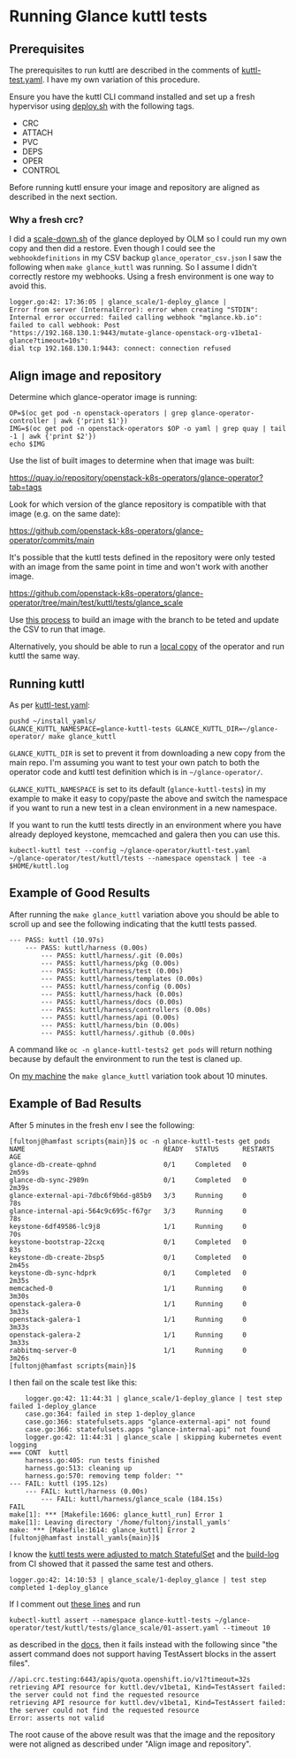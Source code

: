# Running Glance kuttl tests

## Prerequisites

The prerequisites to run kuttl are described in the comments of
[kuttl-test.yaml](https://github.com/openstack-k8s-operators/glance-operator/blob/main/kuttl-test.yaml).
I have my own variation of this procedure.

Ensure you have the kuttl CLI command installed and set up a fresh
hypervisor using [deploy.sh](../scripts/deploy.sh) with the following
tags.

- CRC
- ATTACH
- PVC
- DEPS
- OPER
- CONTROL

Before running kuttl ensure your image and repository are aligned as
described in the next section.

### Why a fresh crc?

I did a [scale-down.sh](scale-down.sh) of the glance deployed by
OLM so I could run my own copy and then did a restore. Even though
I could see the `webhookdefinitions` in my CSV backup
`glance_operator_csv.json` I saw the following when
`make glance_kuttl` was running. So I assume I didn't correctly
restore my webhooks. Using a fresh environment is one way to avoid
this.
```
logger.go:42: 17:36:05 | glance_scale/1-deploy_glance |
Error from server (InternalError): error when creating "STDIN":
Internal error occurred: failed calling webhook "mglance.kb.io":
failed to call webhook: Post
"https://192.168.130.1:9443/mutate-glance-openstack-org-v1beta1-glance?timeout=10s":
dial tcp 192.168.130.1:9443: connect: connection refused
```

## Align image and repository

Determine which glance-operator image is running:
```
OP=$(oc get pod -n openstack-operators | grep glance-operator-controller | awk {'print $1'})
IMG=$(oc get pod -n openstack-operators $OP -o yaml | grep quay | tail -1 | awk {'print $2'})
echo $IMG
```
Use the list of built images to determine when that image was built:

  https://quay.io/repository/openstack-k8s-operators/glance-operator?tab=tags

Look for which version of the glance repository is compatible with that
image (e.g. on the same date):

  https://github.com/openstack-k8s-operators/glance-operator/commits/main

It's possible that the kuttl tests defined in the repository
were only tested with an image from the same point in time and won't
work with another image.

  https://github.com/openstack-k8s-operators/glance-operator/tree/main/test/kuttl/tests/glance_scale

Use [this process](image.md) to build an image with the branch to be
teted and update the CSV to run that image.

Alternatively, you should be able to run a [local copy](local.md)
of the operator and run kuttl the same way.

## Running kuttl

As per
[kuttl-test.yaml](https://github.com/openstack-k8s-operators/glance-operator/blob/main/kuttl-test.yaml):

```
pushd ~/install_yamls/
GLANCE_KUTTL_NAMESPACE=glance-kuttl-tests GLANCE_KUTTL_DIR=~/glance-operator/ make glance_kuttl
```
`GLANCE_KUTTL_DIR` is set to prevent it from downloading a new copy
from the main repo. I'm assuming you want to test your own patch to
both the operator code and kuttl test definition which is in
`~/glance-operator/`.

`GLANCE_KUTTL_NAMESPACE` is set to its default (`glance-kuttl-tests`) 
in my example to make it easy to copy/paste the above and switch the
namespace if you want to run a new test in a clean environment in a
new namespace.

If you want to run the kuttl tests directly in an environment where
you have already deployed keystone, memcached and galera then you can
use this.
```
kubectl-kuttl test --config ~/glance-operator/kuttl-test.yaml ~/glance-operator/test/kuttl/tests --namespace openstack | tee -a $HOME/kuttl.log
```

## Example of Good Results

After running the `make glance_kuttl` variation above you should be
able to scroll up and see the following indicating that the kuttl
tests passed.

```
--- PASS: kuttl (10.97s)
    --- PASS: kuttl/harness (0.00s)
        --- PASS: kuttl/harness/.git (0.00s)
        --- PASS: kuttl/harness/pkg (0.00s)
        --- PASS: kuttl/harness/test (0.00s)
        --- PASS: kuttl/harness/templates (0.00s)
        --- PASS: kuttl/harness/config (0.00s)
        --- PASS: kuttl/harness/hack (0.00s)
        --- PASS: kuttl/harness/docs (0.00s)
        --- PASS: kuttl/harness/controllers (0.00s)
        --- PASS: kuttl/harness/api (0.00s)
        --- PASS: kuttl/harness/bin (0.00s)
        --- PASS: kuttl/harness/.github (0.00s)
```

A command like `oc -n glance-kuttl-tests2 get pods` will return
nothing because by default the environment to run the test is claned
up.

On [my machine](https://pcpartpicker.com/user/fultonj/saved/v9KLD3)
the `make glance_kuttl` variation took about 10 minutes.


## Example of Bad Results

After 5 minutes in the fresh env I see the following:
```
[fultonj@hamfast scripts{main}]$ oc -n glance-kuttl-tests get pods
NAME                                   READY   STATUS      RESTARTS   AGE
glance-db-create-qphnd                 0/1     Completed   0          2m59s
glance-db-sync-2989n                   0/1     Completed   0          2m39s
glance-external-api-7dbc6f9b6d-g85b9   3/3     Running     0          78s
glance-internal-api-564c9c695c-f67gr   3/3     Running     0          78s
keystone-6df49586-lc9j8                1/1     Running     0          70s
keystone-bootstrap-22cxq               0/1     Completed   0          83s
keystone-db-create-2bsp5               0/1     Completed   0          2m45s
keystone-db-sync-hdprk                 0/1     Completed   0          2m35s
memcached-0                            1/1     Running     0          3m30s
openstack-galera-0                     1/1     Running     0          3m33s
openstack-galera-1                     1/1     Running     0          3m33s
openstack-galera-2                     1/1     Running     0          3m33s
rabbitmq-server-0                      1/1     Running     0          3m26s
[fultonj@hamfast scripts{main}]$
```

I then fail on the scale test like this:

```
    logger.go:42: 11:44:31 | glance_scale/1-deploy_glance | test step failed 1-deploy_glance
    case.go:364: failed in step 1-deploy_glance
    case.go:366: statefulsets.apps "glance-external-api" not found
    case.go:366: statefulsets.apps "glance-internal-api" not found
    logger.go:42: 11:44:31 | glance_scale | skipping kubernetes event logging
=== CONT  kuttl
    harness.go:405: run tests finished
    harness.go:513: cleaning up
    harness.go:570: removing temp folder: ""
--- FAIL: kuttl (195.12s)
    --- FAIL: kuttl/harness (0.00s)
        --- FAIL: kuttl/harness/glance_scale (184.15s)
FAIL
make[1]: *** [Makefile:1606: glance_kuttl_run] Error 1
make[1]: Leaving directory '/home/fultonj/install_yamls'
make: *** [Makefile:1614: glance_kuttl] Error 2
[fultonj@hamfast install_yamls{main}]$
```
I know the
[kuttl tests were adjusted to match StatefulSet](https://github.com/openstack-k8s-operators/glance-operator/pull/352/commits/a5152b2205204a3d17dc48a69147741510970651)
and the
[build-log](https://gcsweb-ci.apps.ci.l2s4.p1.openshiftapps.com/gcs/origin-ci-test/pr-logs/pull/openstack-k8s-operators_glance-operator/352/pull-ci-openstack-k8s-operators-glance-operator-main-glance-operator-build-deploy-kuttl/1720072280718970880/artifacts/glance-operator-build-deploy-kuttl/openstack-k8s-operators-kuttl/build-log.txt)
from CI showed that it passed the same test and others.
```
logger.go:42: 14:10:53 | glance_scale/1-deploy_glance | test step completed 1-deploy_glance
```
If I comment out
[these lines](https://github.com/openstack-k8s-operators/glance-operator/blob/main/test/kuttl/tests/glance_scale/01-assert.yaml#L67-L144)
and run
```
kubectl-kuttl assert --namespace glance-kuttl-tests ~/glance-operator/test/kuttl/tests/glance_scale/01-assert.yaml --timeout 10
```
as described in the [docs](https://github.com/openstack-k8s-operators/docs/blob/main/kuttl_tests.md),
then it fails instead with the following since "the assert command
does not support having TestAssert blocks in the assert files".
```
//api.crc.testing:6443/apis/quota.openshift.io/v1?timeout=32s
retrieving API resource for kuttl.dev/v1beta1, Kind=TestAssert failed: the server could not find the requested resource
retrieving API resource for kuttl.dev/v1beta1, Kind=TestAssert failed: the server could not find the requested resource
Error: asserts not valid
```
The root cause of the above result was that the image and the
repository were not aligned as described under "Align image and
repository".


